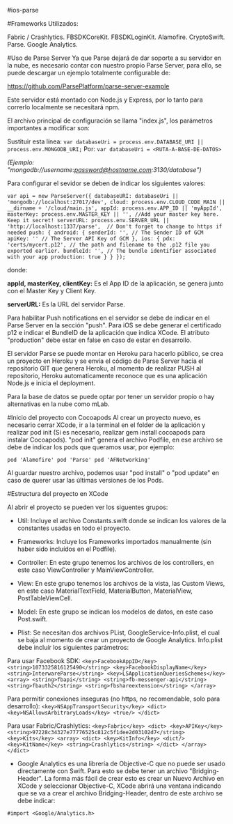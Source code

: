 #ios-parse

#Frameworks Utilizados:

Fabric / Crashlytics.
FBSDKCoreKit.
FBSDKLoginKit.
Alamofire.
CryptoSwift.
Parse.
Google Analytics.

#Uso de Parse Server
Ya que Parse dejará de dar soporte a su servidor en la nube, es necesario contar con nuestro propio Parse Server, para ello, se puede descargar un ejemplo totalmente configurable de:

https://github.com/ParsePlatform/parse-server-example

Este servidor está montado con Node.js y Express, por lo tanto para correrlo localmente se necesitará npm.

El archivo principal de configuración se llama "index.js", los parámetros importantes a modificar son:

Sustituir esta línea:
`var databaseUri = process.env.DATABASE_URI || process.env.MONGODB_URI;`
Por:
`var databaseUri = <RUTA-A-BASE-DE-DATOS>`

*(Ejemplo: "mongodb://username:password@hostname.com:3130/database")*

Para configurar el sevidor se deben de indicar los siguientes valores:

`var api = new ParseServer({
  databaseURI: databaseUri || 'mongodb://localhost:27017/dev',
  cloud: process.env.CLOUD_CODE_MAIN || __dirname + '/cloud/main.js',
  appId: process.env.APP_ID || 'myAppId',
  masterKey: process.env.MASTER_KEY || '', //Add your master key here. Keep it secret!
  serverURL: process.env.SERVER_URL || 'http://localhost:1337/parse',  // Don't forget to change to https if needed
  push: {
		android: {
			senderId: '', // The Sender ID of GCM
			apiKey: '' // The Server API Key of GCM
		},
		ios: {
			pdx: 'certs/mycert.p12', // the path and filename to the .p12 file you exported earlier.
			bundleId: '', // The bundle identifier associated with your app
			production: true
		}
	}
});`

donde:

**appId, masterKey, clientKey:** Es el App ID de la aplicación, se genera junto con el Master Key y Client Key.

**serverURL:** Es la URL del servidor Parse.

Para habilitar Push notifications en el servidor se debe de indicar en el Parse Server en la sección "push". Para iOS se debe generar el certificado p12 e indicar el BundleID de la aplicación que indica XCode. El atributo "production" debe estar en false en caso de estar en desarrollo.

El servidor Parse se puede montar en Heroku para hacerlo público, se crea un proyecto en Heroku y se envía el código de Parse Server hacia el repositorio GIT que genera Heroku, al momento de realizar PUSH al repositorio, Heroku automaticamente reconoce que es una aplicación Node.js e inicia el deployment.

Para la base de datos se puede optar por tener un servidor propio o hay alternativas en la nube como mLab.

#Inicio del proyecto con Cocoapods
Al crear un proyecto nuevo, es necesario cerrar XCode, ir a la terminal en el folder de la aplicación y realizar pod init (Si es necesario, realizar gem install cocoapods para instalar Cocoapods). "pod init" genera el archivo Podfile, en ese archivo se debe de indicar los pods que queramos usar, por ejemplo:

`pod 'Alamofire'
pod 'Parse'
pod 'AFNetworking'`

Al guardar nuestro archivo, podemos usar "pod install" o "pod update" en caso de querer usar las últimas versiones de los Pods.

#Estructura del proyecto en XCode

Al abrir el proyecto se pueden ver los siguentes grupos:

* Util: Incluye el archivo Constants.swift donde se indican los valores de la constantes usadas en todo el proyecto.

* Frameworks: Incluye los Frameworks importados manualmente (sin haber sido incluídos en el Podfile).

* Controller: En este grupo tenemos los archivos de los controllers, en este caso ViewController y MainViewController.

* View: En este grupo tenemos los archivos de la vista, las Custom Views, en este caso MaterialTextField, MaterialButton, MaterialView, PostTableViewCell.

* Model: En este grupo se indican los modelos de datos, en este caso Post.swift.

* Plist: Se necesitan dos archivos PList, GoogleService-Info.plist, el cual se baja al momento de crear un proyecto de Google Analytics. Info.plist debe incluír los siguientes parámetros:

Para usar Facebook SDK:
`<key>FacebookAppID</key>
	<string>1073325816125490</string>
	<key>FacebookDisplayName</key>
	<string>InterwareParse</string>
	<key>LSApplicationQueriesSchemes</key>
	<array>
		<string>fbapi</string>
		<string>fb-messenger-api</string>
		<string>fbauth2</string>
		<string>fbshareextension</string>
	</array>`

  Para permitir conexiones inseguras (no https, no recomendable, solo para desarrollo):
  `<key>NSAppTransportSecurity</key>
	<dict>
		<key>NSAllowsArbitraryLoads</key>
		<true/>
	</dict>`

  Para usar Fabric/Crashlytics:
  `<key>Fabric</key>
	<dict>
		<key>APIKey</key>
		<string>97228c34327e77776525c812c5f1dee2d03102d7</string>
		<key>Kits</key>
		<array>
			<dict>
				<key>KitInfo</key>
				<dict/>
				<key>KitName</key>
				<string>Crashlytics</string>
			</dict>
		</array>
	</dict>`

  * Google Analytics es una librería de Objective-C que no puede ser usado directamente con Swift. Para esto se debe tener un archivo "Bridging-Header". La forma más fácil de crear esto es crear un Nuevo Archivo en XCode y seleccionar Objective-C, XCode abrirá una ventana indicando que se va a crear el archivo Bridging-Header, dentro de este archivo se debe indicar:

  `#import <Google/Analytics.h>`
